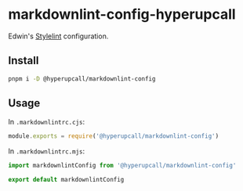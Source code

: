 # markdownlint-config-hyperupcall

Edwin's [Stylelint](https://stylelint.io) configuration.

## Install

```sh
pnpm i -D @hyperupcall/markdownlint-config
```

## Usage

In `.markdownlintrc.cjs`:

```js
module.exports = require('@hyperupcall/markdownlint-config')
```

In `.markdownlintrc.mjs`:

```js
import markdownlintConfig from '@hyperupcall/markdownlint-config'

export default markdownlintConfig
```
